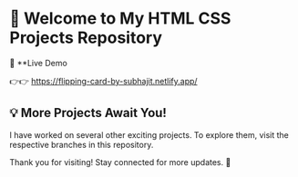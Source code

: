 # 🌟 Welcome to My  HTML CSS Projects Repository  


🔗 **Live Demo 

👉👉  https://flipping-card-by-subhajit.netlify.app/



## 💡 More Projects Await You!  

I have worked on several other exciting projects. To explore them, visit the respective branches in this repository.  

Thank you for visiting! Stay connected for more updates. 🚀  
